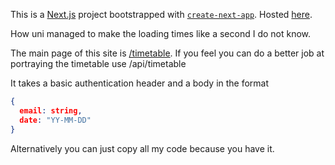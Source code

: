 This is a [Next.js](https://nextjs.org/) project bootstrapped with [`create-next-app`](https://github.com/vercel/next.js/tree/canary/packages/create-next-app).
Hosted [here](http://uclan.lucmcgrady.com).

How uni managed to make the loading times like a second I do not know.

The main page of this site is [/timetable](http://uclan.lucmcgrady.com/timetable). 
If you feel you can do a better job at portraying the timetable use /api/timetable

It takes a basic authentication header and a body in the format
```json
{
  email: string,
  date: "YY-MM-DD"
}
```

Alternatively you can just copy all my code because you have it.
